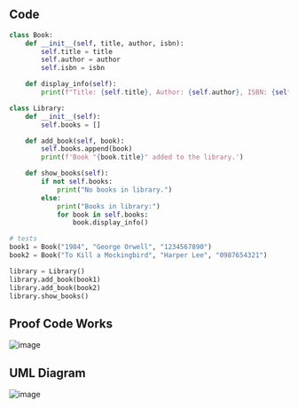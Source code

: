 ## Code
```.py
class Book:
    def __init__(self, title, author, isbn):
        self.title = title
        self.author = author
        self.isbn = isbn

    def display_info(self):
        print(f"Title: {self.title}, Author: {self.author}, ISBN: {self.isbn}")

class Library:
    def __init__(self):
        self.books = []

    def add_book(self, book):
        self.books.append(book)
        print(f'Book "{book.title}" added to the library.')

    def show_books(self):
        if not self.books:
            print("No books in library.")
        else:
            print("Books in library:")
            for book in self.books:
                book.display_info()

# tests
book1 = Book("1984", "George Orwell", "1234567890")
book2 = Book("To Kill a Mockingbird", "Harper Lee", "0987654321")

library = Library()
library.add_book(book1)
library.add_book(book2)
library.show_books()
```
## Proof Code Works
![image](https://github.com/user-attachments/assets/a3a30acf-0359-47c5-a22a-c15a154f0ff9)
## UML Diagram
![image](https://github.com/user-attachments/assets/214c7567-9791-4bbb-95f2-f0eb71039818)
